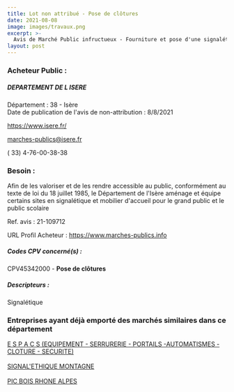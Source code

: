```yaml
---
title: Lot non attribué - Pose de clôtures
date: 2021-08-08
image: images/travaux.png
excerpt: >-
  Avis de Marché Public infructueux - Fourniture et pose d'une signalétique d'accueil et de mobilier sur les espaces naturels sensibles du département de l'Isère
layout: post
---
```


### Acheteur Public :
##### DEPARTEMENT DE L ISERE
Département : 38 - Isère<br/>
Date de publication de l'avis de non-attribution : 8/8/2021


https://www.isere.fr/

marches-publics@isere.fr

( 33) 4-76-00-38-38
### Besoin :

Afin de les valoriser et de les rendre accessible au public, conformément au texte de loi du 18 juillet 1985, le Département de l'Isère aménage et équipe certains sites en signalétique et mobilier d'accueil pour le grand public et le public scolaire

Ref. avis : 21-109712

URL Profil Acheteur : https://www.marches-publics.info

##### Codes CPV concerné(s) :
CPV45342000 - **Pose de clôtures** <br/>

##### Descripteurs :
Signalétique <br/>

### Entreprises ayant déjà emporté des marchés similaires dans ce département
<a href="/entreprise-554/siren-394225320">E S P A C S (EQUIPEMENT - SERRURERIE - PORTAILS -AUTOMATISMES - CLOTURE - SECURITE)</a><br/><br/>
<a href="/entreprise-572/siren-538191123">SIGNAL'ETHIQUE MONTAGNE</a><br/><br/>
<a href="/entreprise-578/siren-812270130">PIC BOIS RHONE ALPES</a><br/><br/>

